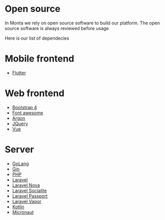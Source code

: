 # Open source

In Monta we rely on open source software to build our platform. The open source software is always reviewed before usage

Here is our list of dependecies 

# Mobile frontend

 - [Flutter](https://flutter.dev/)
  
# Web frontend

 - [Bootstrap 4](https://getbootstrap.com/docs/4.0/getting-started/introduction)
 - [Font awesome](https://fontawesome.com)
 - [Argon](https://www.creative-tim.com/product/argon-dashboard-pro) 
 - [JQuery](https://jquery.com)
 - [Vue](https://vuejs.org)
 
# Server 
 - [GoLang](https://golang.org)
 - [Gin](https://github.com/gin-gonic/gin)
 - [PHP](https://www.php.net)
 - [Laravel](https://laravel.com)
 - [Laravel Nova](https://nova.laravel.com)
 - [Laravel Socialite](https://laravel.com/docs/8.x/socialite)
 - [Laravel Passport](https://laravel.com/docs/8.x/passport)
 - [Laravel Vapor](https://vapor.laravel.com)
 - [Kotlin](https://kotlinlang.org)
 - [Micronaut](https://micronaut.io)
